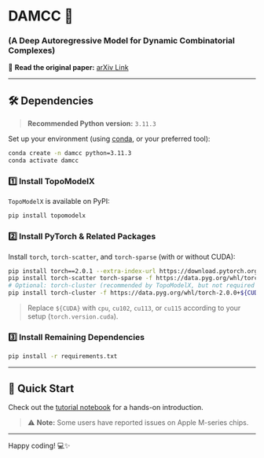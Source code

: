 # DAMCC 🚀
### (A Deep Autoregressive Model for Dynamic Combinatorial Complexes)

📄 **Read the original paper:** [arXiv Link](https://arxiv.org/abs/2503.01999)

---

## 🛠️ Dependencies

> **Recommended Python version:** `3.11.3`

Set up your environment (using [conda](https://docs.conda.io/en/latest/), or your preferred tool):

```bash
conda create -n damcc python=3.11.3
conda activate damcc
```

### 1️⃣ Install TopoModelX

`TopoModelX` is available on PyPI:

```bash
pip install topomodelx
```

### 2️⃣ Install PyTorch & Related Packages

Install `torch`, `torch-scatter`, and `torch-sparse` (with or without CUDA):

```bash
pip install torch==2.0.1 --extra-index-url https://download.pytorch.org/whl/${CUDA}
pip install torch-scatter torch-sparse -f https://data.pyg.org/whl/torch-2.0.1+${CUDA}.html
# Optional: torch-cluster (recommended by TopoModelX, but not required for DAMCC)
pip install torch-cluster -f https://data.pyg.org/whl/torch-2.0.0+${CUDA}.html
```

> Replace `${CUDA}` with `cpu`, `cu102`, `cu113`, or `cu115` according to your setup (`torch.version.cuda`).

### 3️⃣ Install Remaining Dependencies

```bash
pip install -r requirements.txt
```

---

## 📓 Quick Start

Check out the [tutorial notebook](notebooks/damcc_tutorial.ipynb) for a hands-on introduction.

> ⚠️ **Note:** Some users have reported issues on Apple M-series chips.

---

Happy coding! 💻✨
